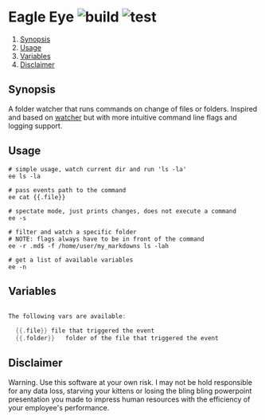 # Eagle Eye ![build](https://github.com/triole/eagle-eye/actions/workflows/build.yaml/badge.svg) ![test](https://github.com/triole/eagle-eye/actions/workflows/test.yaml/badge.svg)

<!--- mdtoc: toc begin -->

1. [Synopsis](#synopsis)
2. [Usage](#usage)
3. [Variables](#variables)
4. [Disclaimer](#disclaimer)<!--- mdtoc: toc end -->

## Synopsis

A folder watcher that runs commands on change of files or folders. Inspired and based on [watcher](https://github.com/radovskyb/watcher.git) but with more intuitive command line flags and logging support.

## Usage

```shell
# simple usage, watch current dir and run 'ls -la'
ee ls -la

# pass events path to the command
ee cat {{.file}}

# spectate mode, just prints changes, does not execute a command
ee -s

# filter and watch a specific folder
# NOTE: flags always have to be in front of the command
ee -r .md$ -f /home/user/my_markdowns ls -lah

# get a list of available variables
ee -n
```

## Variables

```go mdox-exec="r -n"

The following vars are available:

  {{.file}}	file that triggered the event
  {{.folder}}	folder of the file that triggered the event

```

## Disclaimer

Warning. Use this software at your own risk. I may not be hold responsible for any data loss, starving your kittens or losing the bling bling powerpoint presentation you made to impress human resources with the efficiency of your employee's performance.
